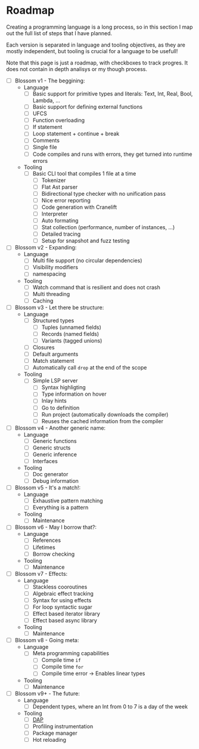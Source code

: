 # Roadmap

Creating a programming language is a long process, so in this section I map out the full list of steps that I have planned.

Each version is separated in language and tooling objectives, as they are mostly independent, but tooling is crucial for a language to be usefull!

Note that this page is just a roadmap, with checkboxes to track progres. It does not contain in depth analisys or my though process.

- [ ] Blossom v1 - The beggining:  
	- Language
		- [ ] Basic support for primitive types and literals: Text, Int, Real, Bool, Lambda, ...
		- [ ] Basic support for defining external functions
		- [ ] UFCS
		- [ ] Function overloading
		- [ ] If statement
		- [ ] Loop statement + continue + break
		- [ ] Comments
		- [ ] Single file
		- [ ] Code compiles and runs with errors, they get turned into runtime errors
	- Tooling
		- [ ] Basic CLI tool that compiles 1 file at a time
			- [ ] Tokenizer
			- [ ] Flat Ast parser
			- [ ] Bidirectional type checker with no unification pass
			- [ ] Nice error reporting
			- [ ] Code generation with Cranelift
			- [ ] Interpreter
			- [ ] Auto formating
			- [ ] Stat collection (performance, number of instances, ...)
			- [ ] Detailed tracing
			- [ ] Setup for snapshot and fuzz testing
- [ ] Blossom v2 - Expanding:
	- Language
		- [ ] Multi file support (no circular dependencies)
		- [ ] Visibility modifiers
		- [ ] namespacing
	- Tooling
		- [ ] Watch command that is resilient and does not crash
		- [ ] Multi threading
		- [ ] Caching
- [ ] Blossom v3 - Let there be structure:
	- Language
		- [ ] Structured types
			- [ ] Tuples (unnamed fields)
			- [ ] Records (named fields)
			- [ ] Variants (tagged unions)
		- [ ] Closures
		- [ ] Default arguments
		- [ ] Match statement
		- [ ] Automatically call `drop` at the end of the scope
	- Tooling
		- [ ] Simple LSP server
			- [ ] Syntax highligting
			- [ ] Type information on hover
			- [ ] Inlay hints
			- [ ] Go to definition
			- [ ] Run project (automatically downloads the compiler)
			- [ ] Reuses the cached information from the compiler

- [ ] Blossom v4 - Another generic name:
	- Language
		- [ ] Generic functions
		- [ ] Generic structs
		- [ ] Generic inference
		- [ ] Interfaces
	- Tooling
		- [ ] Doc generator
		- [ ] Debug information
- [ ] Blossom v5 - It's a match!:
	- Language
		- [ ] Exhaustive pattern matching
		- [ ] Everything is a pattern
	- Tooling
		- [ ] Maintenance
- [ ] Blossom v6 - May I borrow that?:
	- Language
		- [ ] References
		- [ ] Lifetimes
		- [ ] Borrow checking
	- Tooling
		- [ ] Maintenance
- [ ] Blossom v7 - Effects:
	- Language
		- [ ] Stackless cooroutines
		- [ ] Algebraic effect tracking
		- [ ] Syntax for using effects
		- [ ] For loop syntactic sugar
		- [ ] Effect based iterator library
		- [ ] Effect based async library
	- Tooling
		- [ ] Maintenance
- [ ] Blossom v8 - Going meta:
	- Language
		- [ ] Meta programming capabilities
			- [ ] Compile time `if`
			- [ ] Compile time `for`
			- [ ] Compile time error -> Enables linear types
	- Tooling
		- [ ] Maintenance
- [ ] Blossom v9+ - The future:
	- Language
		- [ ] Dependent types, where an Int from 0 to 7 is a day of the week
	- Tooling
		- [ ] [DAP](https://microsoft.github.io/debug-adapter-protocol/)
		- [ ] Profiling instrumentation
		- [ ] Package manager
		- [ ] Hot reloading
